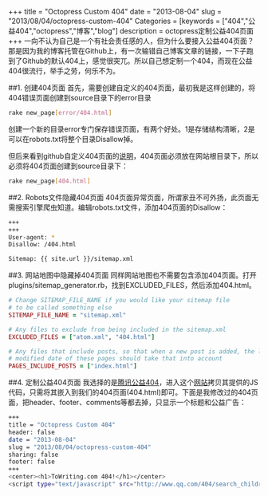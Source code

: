 +++
title = "Octopress Custom 404"
date = "2013-08-04"
slug = "2013/08/04/octopress-custom-404"
Categories = [keywords = ["404","公益404","octopress","博客","blog"]
description = octopress定制公益404页面
+++
一向不认为自己是一个有社会责任感的人，但为什么要接入公益404页面？那是因为我的博客托管在Github上，有一次输错自己博客文章的链接，一下子跑到了Github的默认404上，感觉很突兀。所以自己想定制一个404，而现在公益404很流行，举手之劳，何乐不为。

##1. 创建404页面
首先，需要创建自定义的404页面，最初我是这样创建的，将404错误页面创建到source目录下的error目录
```bash
rake new_page[error/404.html]
```
创建一个新的目录error专门保存错误页面，有两个好处。1是存储结构清晰，2是可以在robots.txt将整个目录Disallow掉。

但后来看到github自定义404页面的[说明][1]，404页面必须放在网站根目录下，所以必须将404页面创建到source目录下：
```bash
rake new_page[404.html]
```

##2. Robots文件隐藏404页面
404页面异常页面，所谓家丑不可外扬，此页面无需搜索引擎爬虫知道。编辑robots.txt文件，添加404页面的Disallow：
```bash
+++
+++
User-agent: *
Disallow: /404.html

Sitemap: {{ site.url }}/sitemap.xml 
```
##3. 网站地图中隐藏掉404页面
同样网站地图也不需要包含添加404页面。打开plugins/sitemap_generator.rb，找到EXCLUDED_FILES，然后添加404.html。
```ruby
# Change SITEMAP_FILE_NAME if you would like your sitemap file
# to be called something else
SITEMAP_FILE_NAME = "sitemap.xml"

# Any files to exclude from being included in the sitemap.xml
EXCLUDED_FILES = ["atom.xml", "404.html"]

# Any files that include posts, so that when a new post is added, the last
# modified date of these pages should take that into account
PAGES_INCLUDE_POSTS = ["index.html"]
```

##4. 定制公益404页面
我选择的是[腾讯公益404][2]，进入这个[网站][2]拷贝其提供的JS代码，只需将其嵌入到我们的404页面(404.html)即可。下面是我修改过的404页面，把header、footer、comments等都去掉，只显示一个标题和公益广告：
```bash
+++
title = "Octopress Custom 404"
header: false
date = "2013-08-04"
slug = "2013/08/04/octopress-custom-404"
sharing: false
footer: false
+++
<center><h1>ToWriting.com 404!</h1></center>
<script type="text/javascript" src="http://www.qq.com/404/search_children.js?edition=small" charset="utf-8"></script>
```



  [1]:https://help.github.com/articles/custom-404-pages
  [2]:http://www.qq.com/404/
